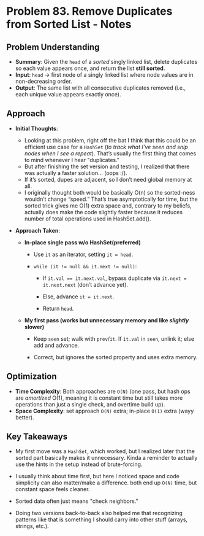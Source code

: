 # Problem 83. Remove Duplicates from Sorted List - Notes
## Problem Understanding
 - **Summary**: Given the `head` of a *sorted* singly linked list, delete duplicates so each value appears once, and return the list **still sorted**.
 - **Input**: `head` → first node of a singly linked list where node values are in non-decreasing order.
 - **Output**: The same list with all consecutive duplicates removed (i.e., each unique value appears exactly once).

## Approach
 - **Initial Thoughts**:
     * Looking at this problem, right off the bat I think that this could be an efficient use case for a `HashSet` (*to track what I've seen and snip nodes when I see a repeat*). That’s usually the first thing that comes to mind whenever I hear "duplicates."
     * But after finishing the set version and testing, I realized that there was actually a faster solution... (oops :/).
     * If it’s sorted, dupes are adjacent, so I don’t need global memory at all.
     * I originally thought both would be basically O(n) so the sorted-ness wouldn’t change “speed.” That’s true asymptotically for time, but the sorted trick gives me O(1) extra space and, contrary to my beliefs, actually does make the code slightly faster because it reduces number of total operations used in HashSet.add().

 - **Approach Taken**:
   - **In-place single pass w/o HashSet(preferred)**
     - Use `it` as an iterator, setting `it = head`.
     - `while (it != null && it.next != null)`:

       - If `it.val == it.next.val`, bypass duplicate via `it.next = it.next.next` (don’t advance yet).

       - Else, advance `it = it.next`.

       - Return `head`.

   - **My first pass (works but unnecessary memory and like *slightly* slower)**

     - Keep `seen` set; walk with `prev`/`it`. If `it.val` in `seen`, unlink it; else add and advance.

     - Correct, but ignores the sorted property and uses extra memory.

<!-- ## Challenges
 - **Obstacles Faced**:
 - **Edge Cases**: -->

## Optimization
 - **Time Complexity**: Both approaches are `O(N)` (one pass, but hash ops are *amortized* O(1), meaning it is constant time but still takes more operations than just a single check, and overtime build up).
 - **Space Complexity**: set approach `O(N)` extra; in-place `O(1)` extra (wayy better).

<!-- ## Alternative Solutions
- None that come to mind. -->

## Key Takeaways
 - My first move was a `HashSet`, which worked, but I realized later that the sorted part basically makes it unnecessary. Kinda a reminder to actually use the hints in the setup instead of brute-forcing.

 - I usually think about time first, but here I noticed space and code simplicity can also matter/make a difference. both end up `O(N)` time, but constant space feels cleaner.

 - Sorted data often just means "check neighbors."

 - Doing two versions back-to-back also helped me that recognizing patterns like that is something I should carry into other stuff (arrays, strings, etc.).

<!-- ## Additional Resources
- N/A -->